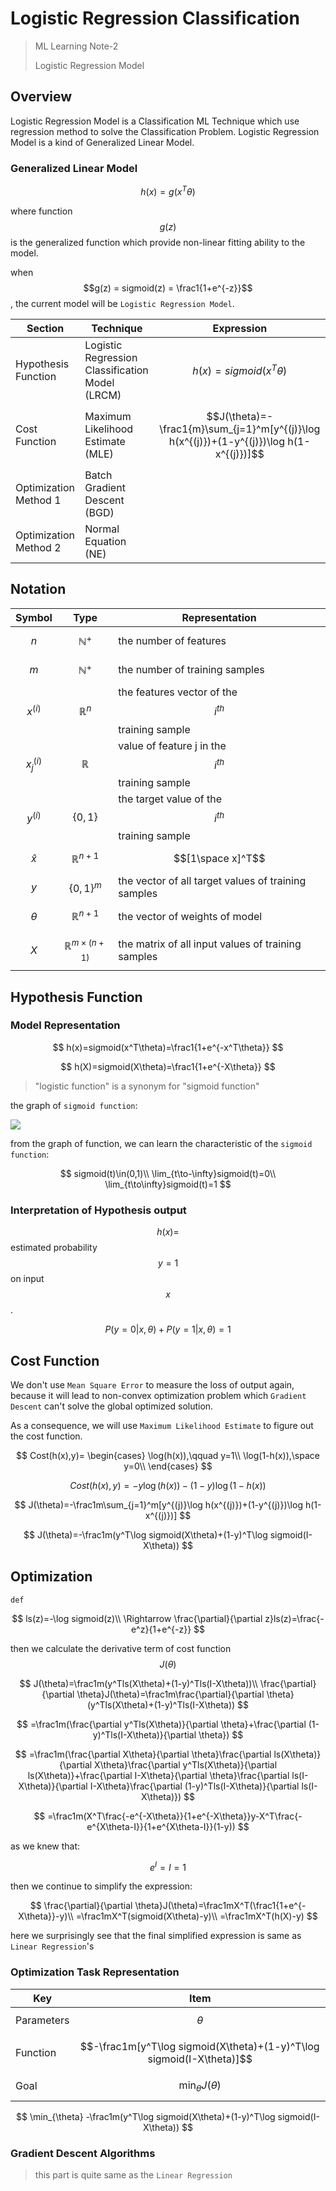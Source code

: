 # Logistic Regression Classification

> ML Learning Note-2
>
> Logistic Regression Model

## Overview

Logistic Regression Model is a Classification ML Technique which use regression method to solve the Classification Problem. Logistic Regression Model is a kind of Generalized Linear Model.

### Generalized Linear Model

$$
h(x)=g(x^T\theta)
$$

where function $$g(z)$$ is the generalized function which provide non-linear fitting ability to the model.

when $$g(z) = sigmoid(z) = \frac1{1+e^{-z}}$$, the current model will be `Logistic Regression Model`.

| Section               | Technique                                       | Expression                                                   |
| --------------------- | ----------------------------------------------- | ------------------------------------------------------------ |
| Hypothesis Function   | Logistic Regression Classification Model (LRCM) | $$h(x)=sigmoid(x^T\theta)$$                                  |
| Cost Function         | Maximum Likelihood Estimate (MLE)               | $$J(\theta)=-\frac1{m}\sum_{j=1}^m[y^{(j)}\log h(x^{(j)})+(1-y^{(j)})\log h(1-x^{(j)})]$$ |
| Optimization Method 1 | Batch Gradient Descent (BGD)                    |                                                              |
| Optimization Method 2 | Normal Equation (NE)                            |                                                              |

## Notation

| Symbol         | Type                           | Representation                                        |
| -------------- | ------------------------------ | ----------------------------------------------------- |
| $$n$$          | $$\mathbb N^+$$               | the number of features                                |
| $$m$$          | $$\mathbb N^+$$               | the number of training samples                        |
| $$x^{(i)}$$    | $$\mathbb R^n$$               | the features vector of the $$i^{th}$$ training sample |
| $$x^{(i)}_j$$ | $$\mathbb R$$                 | value of feature j in the $$i^{th}$$ training sample  |
| $$y^{(i)}$$    | $$\{0,1\}$$                    | the target value of the $$i^{th}$$ training sample    |
| $$\hat{x}$$   | $$\mathbb R^{n+1}$$           | $$[1\space  x]^T$$                                    |
| $$y$$          | $$\{0,1\}^m$$                | the vector of all target values of training samples   |
| $$\theta$$    | $$\mathbb R^{n+1}$$           | the vector of weights of model                        |
| $$X$$          | $$\mathbb R^{m\times(n+1)}$$ | the matrix of all input values of training samples    |

## Hypothesis Function

### Model Representation

$$
h(x)=sigmoid(x^T\theta)=\frac1{1+e^{-x^T\theta}}
$$

$$
h(X)=sigmoid(X\theta)=\frac1{1+e^{-X\theta}}
$$

> "logistic function" is a synonym for "sigmoid function"

the graph of `sigmoid function`:

![](https://timgsa.baidu.com/timg?image&quality=80&size=b9999_10000&sec=1594549080556&di=5f9daf4ad91b45681f9422035f58d6db&imgtype=0&src=http%3A%2F%2Fimg4.imgtn.bdimg.com%2Fit%2Fu%3D2839601139%2C3797920973%26fm%3D214%26gp%3D0.jpg)

from the graph of function, we can learn the characteristic of the `sigmoid function`:

$$
sigmoid(t)\in(0,1)\\
\lim_{t\to-\infty}sigmoid(t)=0\\
\lim_{t\to\infty}sigmoid(t)=1
$$

### Interpretation of Hypothesis output

$$h(x)=$$ estimated probability $$y=1$$ on input $$x$$.

$$
P(y=0|x,\theta)+P(y=1|x,\theta)=1
$$

## Cost Function

We don't use `Mean Square Error` to measure the loss of output again, because it will lead to non-convex optimization problem which `Gradient Descent` can't solve the global optimized solution. 

As a consequence, we will use `Maximum Likelihood Estimate` to figure out the cost function.

$$
Cost(h(x),y)=
\begin{cases}
\log(h(x)),\qquad y=1\\
\log(1-h(x)),\space y=0\\
\end{cases}
$$

$$
Cost(h(x),y)=-y\log(h(x))-(1-y)\log(1-h(x))
$$

$$
J(\theta)=-\frac1m\sum_{j=1}^m[y^{(j)}\log h(x^{(j)})+(1-y^{(j)})\log h(1-x^{(j)})]
$$

$$
J(\theta)=-\frac1m(y^T\log sigmoid(X\theta)+(1-y)^T\log sigmoid(I-X\theta))
$$

## Optimization

`def`

$$
ls(z)=-\log sigmoid(z)\\
\Rightarrow \frac{\partial}{\partial z}ls(z)=\frac{-e^z}{1+e^{-z}}
$$

then we calculate the derivative term of cost function $$J(\theta)$$

$$
J(\theta)=\frac1m(y^Tls(X\theta)+(1-y)^Tls(I-X\theta))\\
\frac{\partial}{\partial \theta}J(\theta)=\frac1m\frac{\partial}{\partial \theta}(y^Tls(X\theta)+(1-y)^Tls(I-X\theta))
$$

$$
=\frac1m(\frac{\partial y^Tls(X\theta)}{\partial \theta}+\frac{\partial (1-y)^Tls(I-X\theta)}{\partial \theta})
$$

$$
=\frac1m(\frac{\partial X\theta}{\partial \theta}\frac{\partial ls(X\theta)}{\partial X\theta}\frac{\partial y^Tls(X\theta)}{\partial ls(X\theta)}+\frac{\partial I-X\theta}{\partial \theta}\frac{\partial ls(I-X\theta)}{\partial I-X\theta}\frac{\partial (1-y)^Tls(I-X\theta)}{\partial ls(I-X\theta)})
$$

$$
=\frac1m(X^T\frac{-e^{-X\theta}}{1+e^{-X\theta}}y-X^T\frac{-e^{X\theta-I}}{1+e^{X\theta-I}}(1-y))
$$

as we knew that:

$$
e^I=I=1
$$

then we continue to simplify the expression:

$$
\frac{\partial}{\partial \theta}J(\theta)=\frac1mX^T(\frac1{1+e^{-X\theta}}-y)\\
=\frac1mX^T(sigmoid(X\theta)-y)\\
=\frac1mX^T(h(X)-y)
$$

here we surprisingly see that the final simplified expression is same as `Linear Regression`'s

### Optimization Task Representation

| Key        | Item                                                         |
| ---------- | ------------------------------------------------------------ |
| Parameters | $$\theta$$                                                   |
| Function   | $$-\frac1m[y^T\log sigmoid(X\theta)+(1-y)^T\log sigmoid(I-X\theta)]$$ |
| Goal       | $$\min_{\theta} J(\theta)$$                                  |

$$
\min_{\theta} -\frac1m(y^T\log sigmoid(X\theta)+(1-y)^T\log sigmoid(I-X\theta))
$$

### Gradient Descent Algorithms

> this part is quite same as the `Linear Regression`